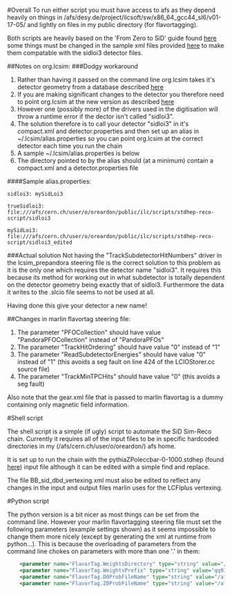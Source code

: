 #Overall
To run either script you must have access to afs as they depend heavily on things in /afs/desy.de/project/ilcsoft/sw/x86_64_gcc44_sl6/v01-17-05/ and lightly on files in my public directory (for flavortagging).

Both scripts are heavily based on the 'From Zero to SiD' guide found [here](https://confluence.slac.stanford.edu/display/~stanitz/From+Zero+to+SiD+-+Running+Sim+Reco) some things  must be changed in the sample xml files provided [here](https://svnsrv.desy.de/viewvc/marlinreco/ILDConfig/trunk/LCFIPlusConfig/steer/) to make them compatable with the sidloi3 detector files. 

##Notes on org.lcsim:
###Dodgy workaround
1. Rather than having it passed on the command line org.lcsim takes it's detector geometry from a database described [here](https://confluence.slac.stanford.edu/display/ilc/Conditions+Database+Overview)
2. If you are making significant changes to the detector you therefore need to point org.lcsim at the new version as described [here](https://confluence.slac.stanford.edu/display/ilc/Creating+a+New+Detector+Description)
3. However one (possibly more) of the drivers used in the digitisation will throw a runtime error if the dector isn't called "sidloi3".
4. The solution therefore is to call your detector "sidloi3" in it's compact.xml and detector.properties and then set up an alias in ~/.lcsim/alias.properties so you can point org.lcsim at the correct detector each time you run the chain
5. A sample ~/.lcsim/alias.properties is below
6. The directory pointed to by the alias should (at a minimum) contain a compact.xml and a detector.properties file

####Sample alias.properties:
```
sidloi3: mySidLoi3

trueSidloi3: file:///afs/cern.ch/user/o/oreardon/public/ilc/scripts/stdhep-reco-script/sidloi3           

mySidLoi3: file:///afs/cern.ch/user/o/oreardon/public/ilc/scripts/stdhep-reco-script/sidloi3_edited

```


###Actual solution
Not having the "TrackSubdetectorHitNumbers" driver in the lcsim_prepandora steering file is the correct solution to this problem as it is the only one which requires the detector name "sidloi3". It requires this because its method for working out in what subdetector is totally dependent on the detector geometry being exactly that of sidloi3. Furthermore the data it writes to the .slcio file seems to not be used at all.

Having done this give your detector a new name!

##Changes in marlin flavortag steering file:
1. The parameter "PFOCollection" should have value "PandoraPFOCollection" instead of "PandoraPFOs"
2. The parameter "TrackHitOrdering" should have value "0" instead of "1"
3. The parameter "ReadSubdetectorEnergies" should have value "0" instead of "1" (this avoids a seg fault on line 424 of the LCIOStorer.cc source file)
4. The parameter "TrackMinTPCHits" should have value "0" (this avoids a seg fault)

Also note that the gear.xml file that is passed to marlin flavortag is a dummy containing only magnetic field information.

#Shell script

The shell script is a simple (if ugly) script to automate the SiD Sim-Reco chain. Currently it requires all of the input files to be in specific hardcoded directories in my (/afs/cern.ch/user/o/oreardon/) afs home.

It is set up to run the chain with the pythiaZPoleccbar-0-1000.stdhep (found [here](ftp://ftp-lcd.slac.stanford.edu/lcd/ILC/ZPole/stdhep/pythia/)) input file although it can be edited with a simple find and replace.

The file BB_sid_dbd_vertexing.xml must also be edited to reflect any changes in the input and output files marlin uses for the LCFIplus vertexing.

#Python script

The python version is a bit nicer as most things can be set from the command line. However your marlin flavortagging steering file must set the following parameters (example settings shown) as it seems impossible to change them more nicely  (except by generating the xml at runtime from python...). This is because the overloading of parameters from the command line chokes on parameters with more than one '.' in them:


```xml
	<parameter name="FlavorTag.WeightsDirectory" type="string" value="/afs/cern.ch/user/o/oreardon/public/ilc/data/weightFiles/qq91" />
	<parameter name="FlavorTag.WeightsPrefix" type="string" value="qq91_v02_p01" />
	<parameter name="FlavorTag.D0ProbFileName" type="string" value="/afs/cern.ch/user/o/oreardon/public/ilc/data/vtxprobFiles/d0prob_zpole.root"/>
	<parameter name="FlavorTag.Z0ProbFileName" type="string" value="/afs/cern.ch/user/o/oreardon/public/ilc/data/vtxprobFiles/z0prob_zpole.root"/>
```
